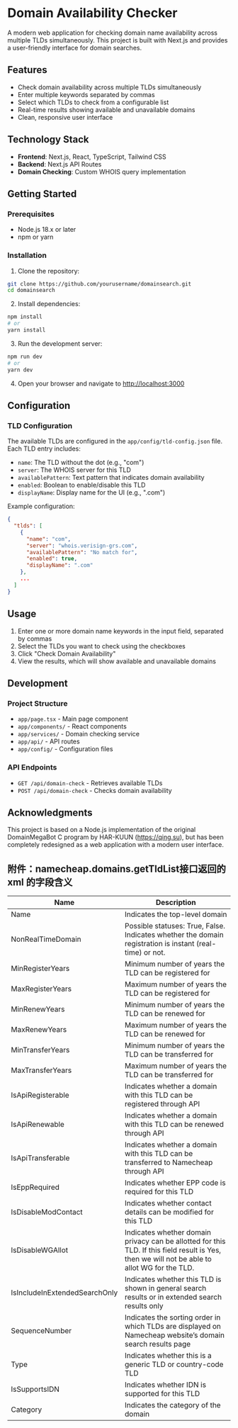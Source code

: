 # Domain Availability Checker

A modern web application for checking domain name availability across multiple TLDs simultaneously. This project is built with Next.js and provides a user-friendly interface for domain searches.

## Features

- Check domain availability across multiple TLDs simultaneously
- Enter multiple keywords separated by commas
- Select which TLDs to check from a configurable list
- Real-time results showing available and unavailable domains
- Clean, responsive user interface

## Technology Stack

- **Frontend**: Next.js, React, TypeScript, Tailwind CSS
- **Backend**: Next.js API Routes
- **Domain Checking**: Custom WHOIS query implementation

## Getting Started

### Prerequisites

- Node.js 18.x or later
- npm or yarn

### Installation

1. Clone the repository:
```bash
git clone https://github.com/yourusername/domainsearch.git
cd domainsearch
```

2. Install dependencies:
```bash
npm install
# or
yarn install
```

3. Run the development server:
```bash
npm run dev
# or
yarn dev
```

4. Open your browser and navigate to [http://localhost:3000](http://localhost:3000)

## Configuration

### TLD Configuration

The available TLDs are configured in the `app/config/tld-config.json` file. Each TLD entry includes:

- `name`: The TLD without the dot (e.g., "com")
- `server`: The WHOIS server for this TLD
- `availablePattern`: Text pattern that indicates domain availability
- `enabled`: Boolean to enable/disable this TLD
- `displayName`: Display name for the UI (e.g., ".com")

Example configuration:

```json
{
  "tlds": [
    {
      "name": "com",
      "server": "whois.verisign-grs.com",
      "availablePattern": "No match for",
      "enabled": true,
      "displayName": ".com"
    },
    ...
  ]
}
```

## Usage

1. Enter one or more domain name keywords in the input field, separated by commas
2. Select the TLDs you want to check using the checkboxes
3. Click "Check Domain Availability"
4. View the results, which will show available and unavailable domains

## Development

### Project Structure

- `app/page.tsx` - Main page component
- `app/components/` - React components
- `app/services/` - Domain checking service
- `app/api/` - API routes
- `app/config/` - Configuration files

### API Endpoints

- `GET /api/domain-check` - Retrieves available TLDs
- `POST /api/domain-check` - Checks domain availability


## Acknowledgments

This project is based on a Node.js implementation of the original DomainMegaBot C program by HAR-KUUN (https://qing.su), but has been completely redesigned as a web application with a modern user interface.

## 附件：namecheap.domains.getTldList接口返回的 xml 的字段含义

| Name                          | Description                                                                                                                                   |
| ----------------------------- | --------------------------------------------------------------------------------------------------------------------------------------------- |
| Name                          | Indicates the top-level domain                                                                                                                |
| NonRealTimeDomain             | Possible statuses: True, False. Indicates whether the domain registration is instant (real-time) or not.                                      |
| MinRegisterYears              | Minimum number of years the TLD can be registered for                                                                                         |
| MaxRegisterYears              | Maximum number of years the TLD can be registered for                                                                                         |
| MinRenewYears                 | Minimum number of years the TLD can be renewed for                                                                                            |
| MaxRenewYears                 | Maximum number of years the TLD can be renewed for                                                                                            |
| MinTransferYears              | Minimum number of years the TLD can be transferred for                                                                                        |
| MaxTransferYears              | Maximum number of years the TLD can be transferred for                                                                                        |
| IsApiRegisterable             | Indicates whether a domain with this TLD can be registered through API                                                                        |
| IsApiRenewable                | Indicates whether a domain with this TLD can be renewed through API                                                                           |
| IsApiTransferable             | Indicates whether a domain with this TLD can be transferred to Namecheap through API                                                          |
| IsEppRequired                 | Indicates whether EPP code is required for this TLD                                                                                           |
| IsDisableModContact           | Indicates whether contact details can be modified for this TLD                                                                                |
| IsDisableWGAllot              | Indicates whether domain privacy can be allotted for this TLD. If this field result is Yes, then we will not be able to allot WG for the TLD. |
| IsIncludeInExtendedSearchOnly | Indicates whether this TLD is shown in general search results or in extended search results only                                              |
| SequenceNumber                | Indicates the sorting order in which TLDs are displayed on Namecheap website’s domain search results page                                     |
| Type                          | Indicates whether this is a generic TLD or country-code TLD                                                                                   |
| IsSupportsIDN                 | Indicates whether IDN is supported for this TLD                                                                                               |
| Category                      | Indicates the category of the domain                                                                                                          |